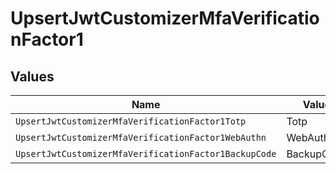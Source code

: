 # UpsertJwtCustomizerMfaVerificationFactor1


## Values

| Name                                                  | Value                                                 |
| ----------------------------------------------------- | ----------------------------------------------------- |
| `UpsertJwtCustomizerMfaVerificationFactor1Totp`       | Totp                                                  |
| `UpsertJwtCustomizerMfaVerificationFactor1WebAuthn`   | WebAuthn                                              |
| `UpsertJwtCustomizerMfaVerificationFactor1BackupCode` | BackupCode                                            |